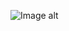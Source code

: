 ![Image alt](https://github.com/VladBoG007/My-images-in-sites-and-repositoryes/blob/main/images_prewies/img1_site61.jpg)

